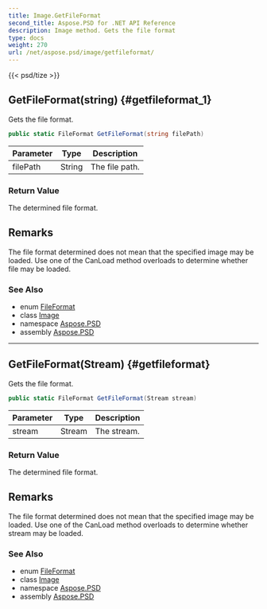 ```yaml
---
title: Image.GetFileFormat
second_title: Aspose.PSD for .NET API Reference
description: Image method. Gets the file format
type: docs
weight: 270
url: /net/aspose.psd/image/getfileformat/
---
```

{{< psd/tize >}}
## GetFileFormat(string) {#getfileformat_1}

Gets the file format.

```csharp
public static FileFormat GetFileFormat(string filePath)
```

| Parameter | Type | Description |
| --- | --- | --- |
| filePath | String | The file path. |

### Return Value

The determined file format.

## Remarks

The file format determined does not mean that the specified image may be loaded. Use one of the CanLoad method overloads to determine whether file may be loaded.

### See Also

* enum [FileFormat](../../fileformat/)
* class [Image](../)
* namespace [Aspose.PSD](../../image/)
* assembly [Aspose.PSD](../../../)

---

## GetFileFormat(Stream) {#getfileformat}

Gets the file format.

```csharp
public static FileFormat GetFileFormat(Stream stream)
```

| Parameter | Type | Description |
| --- | --- | --- |
| stream | Stream | The stream. |

### Return Value

The determined file format.

## Remarks

The file format determined does not mean that the specified image may be loaded. Use one of the CanLoad method overloads to determine whether stream may be loaded.

### See Also

* enum [FileFormat](../../fileformat/)
* class [Image](../)
* namespace [Aspose.PSD](../../image/)
* assembly [Aspose.PSD](../../../)


